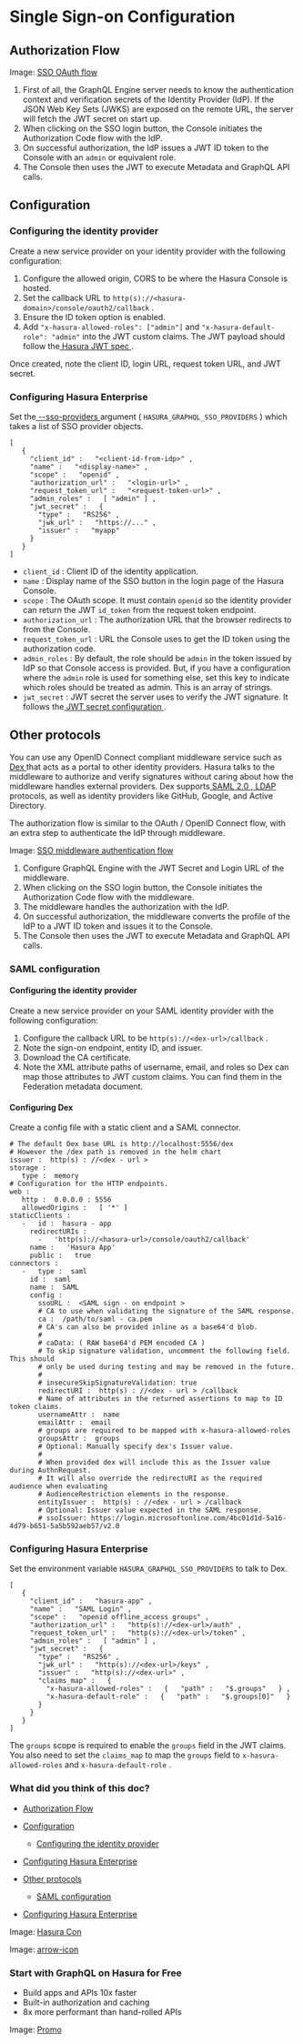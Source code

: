 # Single Sign-on Configuration

## Authorization Flow​

Image: [ SSO OAuth flow ](https://hasura.io/docs/assets/images/sso-auth-flow-oauth-536eb1525960e7368be5e1587b079b48.png)

1. First of all, the GraphQL Engine server needs to know the authentication context and verification secrets of the
Identity Provider (IdP). If the JSON Web Key Sets (JWKS) are exposed on the remote URL, the server will fetch the JWT
secret on start up.
2. When clicking on the SSO login button, the Console initiates the Authorization Code flow with the IdP.
3. On successful authorization, the IdP issues a JWT ID token to the Console with an `admin` or equivalent role.
4. The Console then uses the JWT to execute Metadata and GraphQL API calls.


## Configuration​

### Configuring the identity provider​

Create a new service provider on your identity provider with the following configuration:

1. Configure the allowed origin, CORS to be where the Hasura Console is hosted.
2. Set the callback URL to `http(s)://<hasura-domain>/console/oauth2/callback` .
3. Ensure the ID token option is enabled.
4. Add `"x-hasura-allowed-roles": ["admin"]` and `"x-hasura-default-role": "admin"` into the JWT custom claims. The JWT
payload should follow the[ Hasura JWT spec ](https://hasura.io/docs/latest/auth/authentication/jwt/#example-decoded-payload).


Once created, note the client ID, login URL, request token URL, and JWT secret.

### Configuring Hasura Enterprise​

Set the[ --sso-providers ](https://hasura.io/docs/latest/deployment/graphql-engine-flags/reference/#single-sign-on-providers)argument
( `HASURA_GRAPHQL_SSO_PROVIDERS` ) which takes a list of SSO provider objects.

```
[
   {
     "client_id" :   "<client-id-from-idp>" ,
     "name" :   "<display-name>" ,
     "scope" :   "openid" ,
     "authorization_url" :   "<login-url>" ,
     "request_token_url" :   "<request-token-url>" ,
     "admin_roles" :   [ "admin" ] ,
     "jwt_secret" :   {
       "type" :   "RS256" ,
       "jwk_url" :   "https://..." ,
       "issuer" :   "myapp"
     }
   }
]
```

- `client_id` : Client ID of the identity application.
- `name` : Display name of the SSO button in the login page of the Hasura Console.
- `scope` : The OAuth scope. It must contain `openid` so the identity provider can return the JWT `id_token` from the
request token endpoint.
- `authorization_url` : The authorization URL that the browser redirects to from the Console.
- `request_token_url` : URL the Console uses to get the ID token using the authorization code.
- `admin_roles` : By default, the role should be `admin` in the token issued by IdP so that Console access is provided.
But, if you have a configuration where the `admin` role is used for something else, set this key to indicate which
roles should be treated as admin. This is an array of strings.
- `jwt_secret` : JWT secret the server uses to verify the JWT signature. It follows the[ JWT secret configuration ](https://hasura.io/docs/latest/auth/authentication/jwt/#configure-hasura-jwt-mode).


## Other protocols​

You can use any OpenID Connect compliant middleware service such as[ Dex ](https://github.com/dexidp/dex)that acts as a
portal to other identity providers. Hasura talks to the middleware to authorize and verify signatures without caring
about how the middleware handles external providers. Dex supports[ SAML 2.0 ](https://dexidp.io/docs/connectors/saml/),[ LDAP ](https://dexidp.io/docs/connectors/ldap/)protocols, as well as identity providers like GitHub, Google, and Active
Directory.

The authorization flow is similar to the OAuth / OpenID Connect flow, with an extra step to authenticate the IdP through
middleware.

Image: [ SSO middleware authentication flow ](https://hasura.io/docs/assets/images/sso-auth-flow-middleware-e9e9c51543e4bec0e5c1f7754c297d2e.png)

1. Configure GraphQL Engine with the JWT Secret and Login URL of the middleware.
2. When clicking on the SSO login button, the Console initiates the Authorization Code flow with the middleware.
3. The middleware handles the authorization with the IdP.
4. On successful authorization, the middleware converts the profile of the IdP to a JWT ID token and issues it to the
Console.
5. The Console then uses the JWT to execute Metadata and GraphQL API calls.


### SAML configuration​

#### Configuring the identity provider​

Create a new service provider on your SAML identity provider with the following configuration:

1. Configure the callback URL to be `http(s)://<dex-url>/callback` .
2. Note the sign-on endpoint, entity ID, and issuer.
3. Download the CA certificate.
4. Note the XML attribute paths of username, email, and roles so Dex can map those attributes to JWT custom claims. You
can find them in the Federation metadata document.


#### Configuring Dex​

Create a config file with a static client and a SAML connector.

```
# The default Dex base URL is http://localhost:5556/dex
# However the /dex path is removed in the helm chart
issuer :  http(s) : //<dex - url >
storage :
   type :  memory
# Configuration for the HTTP endpoints.
web :
   http :  0.0.0.0 : 5556
   allowedOrigins :   [ '*' ]
staticClients :
   -   id :  hasura - app
     redirectURIs :
       -   'http(s)://<hasura-url>/console/oauth2/callback'
     name :   'Hasura App'
     public :   true
connectors :
   -   type :  saml
     id :  saml
     name :  SAML
     config :
       ssoURL :  <SAML sign - on endpoint >
       # CA to use when validating the signature of the SAML response.
       ca :  /path/to/saml - ca.pem
       # CA's can also be provided inline as a base64'd blob.
       #
       # caData: ( RAW base64'd PEM encoded CA )
       # To skip signature validation, uncomment the following field. This should
       # only be used during testing and may be removed in the future.
       #
       # insecureSkipSignatureValidation: true
       redirectURI :  http(s) : //<dex - url > /callback
       # Name of attributes in the returned assertions to map to ID token claims.
       usernameAttr :  name
       emailAttr :  email
       # groups are required to be mapped with x-hasura-allowed-roles
       groupsAttr :  groups
       # Optional: Manually specify dex's Issuer value.
       #
       # When provided dex will include this as the Issuer value during AuthnRequest.
       # It will also override the redirectURI as the required audience when evaluating
       # AudienceRestriction elements in the response.
       entityIssuer :  http(s) : //<dex - url > /callback
       # Optional: Issuer value expected in the SAML response.
       # ssoIssuer: https://login.microsoftonline.com/4bc01d1d-5a16-4d79-b651-5a5b592aeb57/v2.0
```

### Configuring Hasura Enterprise​

Set the environment variable `HASURA_GRAPHQL_SSO_PROVIDERS` to talk to Dex.

```
[
   {
     "client_id" :   "hasura-app" ,
     "name" :   "SAML Login" ,
     "scope" :   "openid offline_access groups" ,
     "authorization_url" :   "http(s)://<dex-url>/auth" ,
     "request_token_url" :   "http(s)://<dex-url>/token" ,
     "admin_roles" :   [ "admin" ] ,
     "jwt_secret" :   {
       "type" :   "RS256" ,
       "jwk_url" :   "http(s)://<dex-url>/keys" ,
       "issuer" :   "http(s)://<dex-url>" ,
       "claims_map" :   {
         "x-hasura-allowed-roles" :   {   "path" :   "$.groups"   } ,
         "x-hasura-default-role" :   {   "path" :   "$.groups[0]"   }
       }
     }
   }
]
```

The `groups` scope is required to enable the `groups` field in the JWT claims. You also need to set the `claims_map` to
map the `groups` field to `x-hasura-allowed-roles` and `x-hasura-default-role` .

### What did you think of this doc?

- [ Authorization Flow ](https://hasura.io/docs/latest/enterprise/sso/config/#other-protocols/#authorization-flow)
- [ Configuration ](https://hasura.io/docs/latest/enterprise/sso/config/#other-protocols/#configuration)
    - [ Configuring the identity provider ](https://hasura.io/docs/latest/enterprise/sso/config/#other-protocols/#configuring-the-identity-provider)

- [ Configuring Hasura Enterprise ](https://hasura.io/docs/latest/enterprise/sso/config/#other-protocols/#configuring-hasura-enterprise)
- [ Other protocols ](https://hasura.io/docs/latest/enterprise/sso/config/#other-protocols/#other-protocols)
    - [ SAML configuration ](https://hasura.io/docs/latest/enterprise/sso/config/#other-protocols/#saml-configuration)

- [ Configuring Hasura Enterprise ](https://hasura.io/docs/latest/enterprise/sso/config/#other-protocols/#configuring-hasura-enterprise-1)


Image: [ Hasura Con ](https://res.cloudinary.com/dh8fp23nd/image/upload/v1686154570/hasura-con-2023/has-con-light-date_r2a2ud.png)

Image: [ arrow-icon ](https://res.cloudinary.com/dh8fp23nd/image/upload/v1683723549/main-web/chevron-right_ldbi7d.png)

### Start with GraphQL on Hasura for Free

- Build apps and APIs 10x faster
- Built-in authorization and caching
- 8x more performant than hand-rolled APIs


Image: [ Promo ](https://hasura.io/docs/assets/images/hasura-free-ff60e409244e0ea12b5a3045d1a9096b.png)